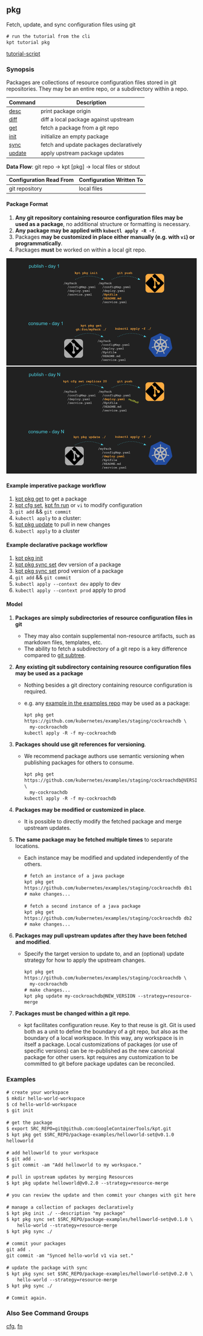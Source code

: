 ## pkg

Fetch, update, and sync configuration files using git

<link rel="stylesheet" type="text/css" href="/kpt/gifs/asciinema-player.css" />
<asciinema-player src="/kpt/gifs/pkg.cast" speed="1" theme="solarized-dark" cols="100" rows="26" font-size="medium" idle-time-limit="1"></asciinema-player>
<script src="/kpt/gifs/asciinema-player.js"></script>

    # run the tutorial from the cli
    kpt tutorial pkg

[tutorial-script]

### Synopsis

Packages are collections of resource configuration files stored in git repositories.
They may be an entire repo, or a subdirectory within a repo.

| Command  | Description                             |
|----------|-----------------------------------------|
| [desc]   | print package origin                    |
| [diff]   | diff a local package against upstream   |
| [get]    | fetch a package from a git repo         |
| [init]   | initialize an empty package             |
| [sync]   | fetch and update packages declaratively |
| [update] | apply upstream package updates          |

**Data Flow**: git repo -> kpt [pkg] -> local files or stdout

| Configuration Read From | Configuration Written To |
|-------------------------|--------------------------|
| git repository          | local files              |

#### Package Format

1. **Any git repository containing resource configuration files may be used as a package**, no
   additional structure or formatting is necessary.
2. **Any package may be applied with `kubectl apply -R -f`**.
3. Packages **may be customized in place either manually (e.g. with `vi`) or programmatically**.
4. Packages **must** be worked on within a local git repo.

![day1 workflow][day1workflow]
![dayN workflow][dayNworkflow]

#### Example imperative package workflow

1. [kpt pkg get](get.md) to get a package
2. [kpt cfg set](../cfg/set.md), [kpt fn run](../fn/run.md) or `vi` to modify configuration
3. `git add` && `git commit`
4. `kubectl apply` to a cluster:
5. [kpt pkg update](update.md) to pull in new changes
6. `kubectl apply` to a cluster

#### Example declarative package workflow

1. [kpt pkg init](init.md)
2. [kpt pkg sync set](sync-set.md) dev version of a package
3. [kpt pkg sync set](sync-set.md) prod version of a package
4. `git add` && `git commit`
5. `kubectl apply --context dev` apply to dev
6. `kubectl apply --context prod` apply to prod

#### Model

1. **Packages are simply subdirectories of resource configuration files in git**
    * They may also contain supplemental non-resource artifacts, such as markdown files, templates, etc.
    * The ability to fetch a subdirectory of a git repo is a key difference compared to 
      [git subtree](https://github.com/git/git/blob/master/contrib/subtree/git-subtree.txt).

2. **Any existing git subdirectory containing resource configuration files may be used as a package**
    * Nothing besides a git directory containing resource configuration is required.
    * e.g. any [example in the examples repo](https://github.com/kubernetes/examples/staging/cockroachdb) may
      be used as a package:

          kpt pkg get https://github.com/kubernetes/examples/staging/cockroachdb \
            my-cockroachdb
          kubectl apply -R -f my-cockroachdb

3. **Packages should use git references for versioning**.
    * We recommend package authors use semantic versioning when publishing packages for others to consume.

          kpt pkg get https://github.com/kubernetes/examples/staging/cockroachdb@VERSION \
            my-cockroachdb
          kubectl apply -R -f my-cockroachdb

4. **Packages may be modified or customized in place**.
    * It is possible to directly modify the fetched package and merge upstream updates.

5. **The same package may be fetched multiple times** to separate locations.
    * Each instance may be modified and updated independently of the others.

          # fetch an instance of a java package
          kpt pkg get https://github.com/kubernetes/examples/staging/cockroachdb db1
          # make changes...

          # fetch a second instance of a java package
          kpt pkg get https://github.com/kubernetes/examples/staging/cockroachdb db2
          # make changes...

6. **Packages may pull upstream updates after they have been fetched and modified**.
    * Specify the target version to update to, and an (optional) update strategy for how to apply the
      upstream changes.

          kpt pkg get https://github.com/kubernetes/examples/staging/cockroachdb \
            my-cockroachdb
          # make changes...
          kpt pkg update my-cockroachdb@NEW_VERSION --strategy=resource-merge

7. **Packages must be changed within a git repo**.
    * kpt facilitates configuration reuse. Key to that reuse is git. Git is used
      both as a unit to define the boundary of a git repo, but also as the
      boundary of a local workspace. In this way, any workspace is in itself a
      package. Local customizations of packages (or use of specific versions)
      can be re-published as the new canonical package for other users. kpt
      requires any customization to be committed to git before package updates
      can be reconciled.

### Examples

    # create your workspace
    $ mkdir hello-world-workspace
    $ cd hello-world-workspace
    $ git init

    # get the package
    $ export SRC_REPO=git@github.com:GoogleContainerTools/kpt.git
    $ kpt pkg get $SRC_REPO/package-examples/helloworld-set@v0.1.0 helloworld

    # add helloworld to your workspace
    $ git add .
    $ git commit -am "Add helloworld to my workspace."

    # pull in upstream updates by merging Resources
    $ kpt pkg update helloworld@v0.2.0 --strategy=resource-merge

    # you can review the update and then commit your changes with git here

    # manage a collection of packages declaratively
    $ kpt pkg init ./ --description "my package"
    $ kpt pkg sync set $SRC_REPO/package-examples/helloworld-set@v0.1.0 \
        hello-world --strategy=resource-merge
    $ kpt pkg sync ./

    # commit your packages
    git add .
    git commit -am "Synced hello-world v1 via set."

    # update the package with sync
    $ kpt pkg sync set $SRC_REPO/package-examples/helloworld-set@v0.2.0 \
        hello-world --strategy=resource-merge
    $ kpt pkg sync ./

    # Commit again.

### Also See Command Groups

[cfg], [fn]

###
[day1workflow]: ../images/day1workflow.jpg
[dayNworkflow]: ../images/dayNworkflow.jpg
[apply]: ../svr/apply.md
[cfg]: ../cfg/README.md
[desc]: desc.md
[diff]: diff.md
[fn]: ../fn/README.md
[functions]: ../fn/README.md
[get]: get.md
[tutorial-script]: ../gifs/pkg.sh
[init]: init.md
[setters]: ../cfg/set.md
[sync]: sync.md
[update]: update.md
